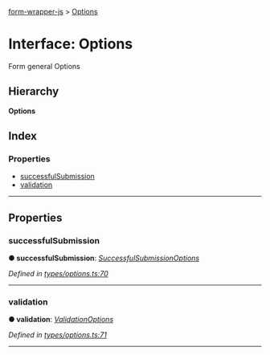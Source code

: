 [form-wrapper-js](../README.md) > [Options](../interfaces/options.md)

# Interface: Options

Form general Options

## Hierarchy

**Options**

## Index

### Properties

* [successfulSubmission](options.md#successfulsubmission)
* [validation](options.md#validation)

---

## Properties

<a id="successfulsubmission"></a>

###  successfulSubmission

**● successfulSubmission**: *[SuccessfulSubmissionOptions](successfulsubmissionoptions.md)*

*Defined in [types/options.ts:70](https://github.com/Nevoss/form-wrapper-js/blob/eef06a6/src/types/options.ts#L70)*

___
<a id="validation"></a>

###  validation

**● validation**: *[ValidationOptions](validationoptions.md)*

*Defined in [types/options.ts:71](https://github.com/Nevoss/form-wrapper-js/blob/eef06a6/src/types/options.ts#L71)*

___

